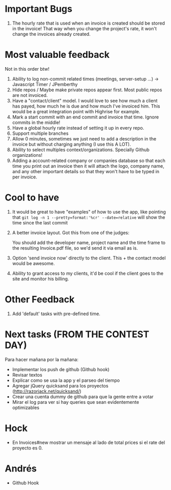 Important Bugs
==============
1. The hourly rate that is used when an invoice is created should be stored in the invoice! That way when you change the project's rate, it won't change the invoices already created.

Most valuable feedback
======================

Not in this order btw!

1. Ability to log non-commit related times (meetings, server-setup ...) -> Javascript Timer / JPemberthy
2. Hide repos / Maybe make private repos appear first. Most public repos are not invoiced.
3. Have a "contact/client" model. I would love to see how much a client has payed, how much he is due and how much I've invoiced him. This would be a great integration point with Highrise for example.
4. Mark a start commit with an end commit and invoice that time. Ignore commits in the middle!
5. Have a global hourly rate instead of setting it up in every repo.
6. Support multiple branches
7. Allow 0 minutes, sometimes we just need to add a description in the invoice but without charging anything (I use this A LOT).
8. Ability to select multiples context/organizations. Specially Github organizations!
9. Adding a account-related company or companies database so that each time you print out an invoice then it will attach the logo, company name, and any other important details so that they won't have to be typed in per invoice.


Cool to have
============

1. It would be great to have "examples" of how to use the app, like pointing that `git log -n 1 --pretty=format:'%cr' --date=relative` will show the time since the last commit

2. A better invoice layout. Got this from one of the judges:

    You should add the developer name, project name and the time frame to the resulting Invoice.pdf file, so we'd send it via email as is.

3. Option 'send invoice now' directly to the client. This + the contact model would be awesome.

4. Ability to grant access to my clients, it'd be cool if the client goes to the site and monitor his billing.


Other Feedback
=============

1. Add 'default' tasks with pre-defined time.







Next tasks (FROM THE CONTEST DAY)
==========

Para hacer mañana por la mañana:

* Implementar los push de github (Github hook)
* Revisar textos
* Explicar como se usa la app y el parseo del tiempo
* Agregar jQuery quicksand para los proyectos (http://razorjack.net/quicksand/)
* Crear una cuenta dummy de github para que la gente entre a votar
* Mirar el log para ver si hay queries que sean evidentemente optimizables


Hock
=====
* En Invoices#new mostrar un mensaje al lado de total prices si el rate del proyecto es 0.

Andrés
======
* Github Hook
